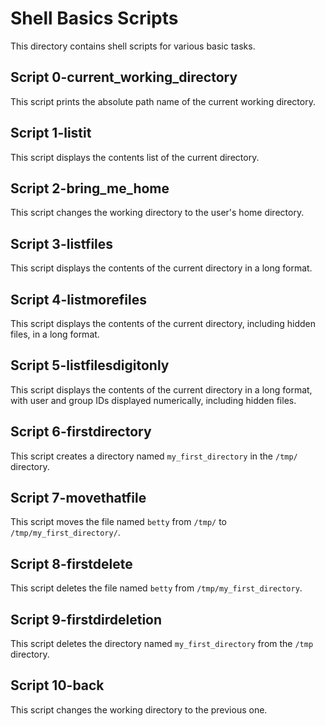 # Shell Basics Scripts

This directory contains shell scripts for various basic tasks.

## Script 0-current_working_directory

This script prints the absolute path name of the current working directory.

## Script 1-listit

This script displays the contents list of the current directory.

## Script 2-bring_me_home

This script changes the working directory to the user's home directory.

## Script 3-listfiles

This script displays the contents of the current directory in a long format.

## Script 4-listmorefiles

This script displays the contents of the current directory, including hidden files, in a long format.

## Script 5-listfilesdigitonly

This script displays the contents of the current directory in a long format, with user and group IDs displayed numerically, including hidden files.

## Script 6-firstdirectory

This script creates a directory named `my_first_directory` in the `/tmp/` directory.

## Script 7-movethatfile

This script moves the file named `betty` from `/tmp/` to `/tmp/my_first_directory/`.

## Script 8-firstdelete

This script deletes the file named `betty` from `/tmp/my_first_directory`.

## Script 9-firstdirdeletion

This script deletes the directory named `my_first_directory` from the `/tmp` directory.

## Script 10-back

This script changes the working directory to the previous one.

